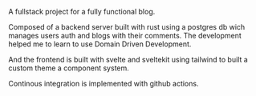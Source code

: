 A fullstack project for a fully functional blog.

Composed of a backend server built with rust using a postgres db wich manages users auth and blogs with their comments. 
The development helped me to learn to use Domain Driven Development.

And the frontend is built with svelte and sveltekit using tailwind to built a custom theme a component system.

Continous integration is implemented with github actions.

